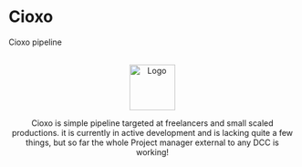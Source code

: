 # Cioxo
Cioxo pipeline

<!-- PROJECT LOGO -->
<br />
<div align="center">
  <a href="https://github.com/othneildrew/Best-README-Template">
    <img src="images/logo.png" alt="Logo" width="80" height="80">
  </a>

  Cioxo is simple pipeline targeted at freelancers and small scaled productions. it is currently in active development and is lacking quite a few things, but so far the 
whole Project manager external to any DCC is working!

